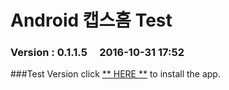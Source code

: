 # Android 캡스홈 Test

### Version  :  0.1.1.5&nbsp;&nbsp;&nbsp;&nbsp;&nbsp;2016-10-31 17:52
###Test Version
click [** HERE **](https://github.com/ncomztwo/ADTCapsHome/raw/master/Test_Version/ADTCapsHomeService.apk) to install the app.
